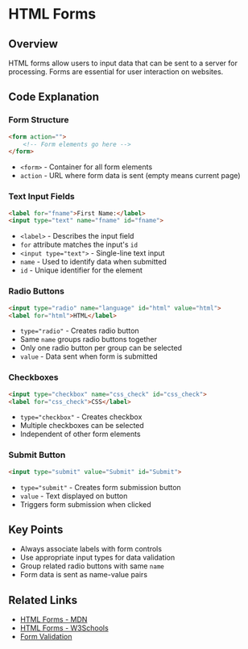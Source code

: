 # HTML Forms

## Overview
HTML forms allow users to input data that can be sent to a server for processing. Forms are essential for user interaction on websites.

## Code Explanation

### Form Structure
```html
<form action="">
    <!-- Form elements go here -->
</form>
```
- `<form>` - Container for all form elements
- `action` - URL where form data is sent (empty means current page)

### Text Input Fields
```html
<label for="fname">First Name:</label>
<input type="text" name="fname" id="fname">
```
- `<label>` - Describes the input field
- `for` attribute matches the input's `id`
- `<input type="text">` - Single-line text input
- `name` - Used to identify data when submitted
- `id` - Unique identifier for the element

### Radio Buttons
```html
<input type="radio" name="language" id="html" value="html">
<label for="html">HTML</label>
```
- `type="radio"` - Creates radio button
- Same `name` groups radio buttons together
- Only one radio button per group can be selected
- `value` - Data sent when form is submitted

### Checkboxes
```html
<input type="checkbox" name="css_check" id="css_check">
<label for="css_check">CSS</label>
```
- `type="checkbox"` - Creates checkbox
- Multiple checkboxes can be selected
- Independent of other form elements

### Submit Button
```html
<input type="submit" value="Submit" id="Submit">
```
- `type="submit"` - Creates form submission button
- `value` - Text displayed on button
- Triggers form submission when clicked

## Key Points
- Always associate labels with form controls
- Use appropriate input types for data validation
- Group related radio buttons with same `name`
- Form data is sent as name-value pairs

## Related Links
- [HTML Forms - MDN](https://developer.mozilla.org/en-US/docs/Web/HTML/Element/form)
- [HTML Forms - W3Schools](https://www.w3schools.com/html/html_forms.asp)
- [Form Validation](https://developer.mozilla.org/en-US/docs/Learn/Forms/Form_validation)
